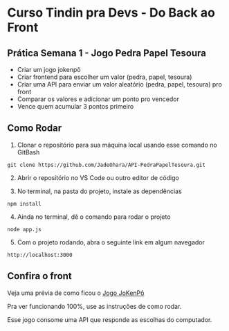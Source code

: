 # Curso Tindin pra Devs - Do Back ao Front

## Prática Semana 1 - Jogo Pedra Papel Tesoura

- Criar um jogo jokenpô
- Criar frontend para escolher um valor (pedra,  papel, tesoura)
- Criar uma API para enviar um valor aleatório (pedra,  papel, tesoura) pro front
- Comparar os valores e adicionar um ponto pro vencedor
- Vence quem acumular 3 pontos primeiro

## Como Rodar

1. Clonar o repositório para sua máquina local usando esse comando no GitBash
~~~Git Bash
git clone https://github.com/JadeOhara/API-PedraPapelTesoura.git
~~~

2. Abrir o repositório no VS Code ou outro editor de código

3. No terminal, na pasta do projeto, instale as dependências
~~~Terminal
npm install
~~~

4. Ainda no terminal, dê o comando para rodar o projeto
~~~Terminal
node app.js
~~~

5. Com o projeto rodando, abra o seguinte link em algum navegador
~~~Terminal
http://localhost:3000
~~~

## Confira o front

Veja uma prévia de como ficou o [Jogo JoKenPô](https://jadeohara.github.io/API-PedraPapelTesoura/www/index.html)

Pra ver funcionando 100%, use as instruções de como rodar.

Esse jogo consome uma API que responde as escolhas do computador.
